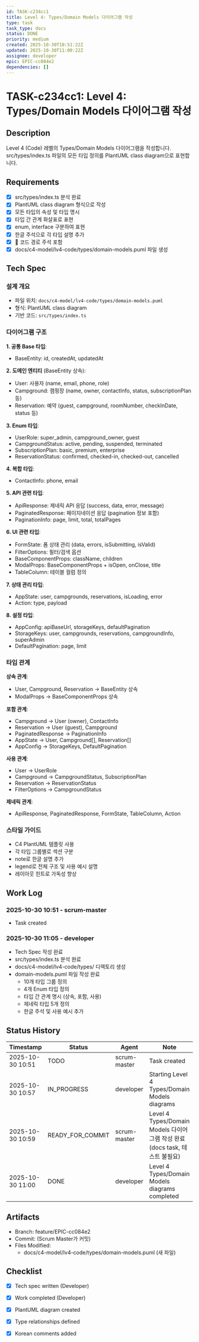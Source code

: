 ```yaml
---
id: TASK-c234cc1
title: Level 4: Types/Domain Models 다이어그램 작성
type: task
task_type: docs
status: DONE
priority: medium
created: 2025-10-30T10:51:22Z
updated: 2025-10-30T11:00:22Z
assignee: developer
epic: EPIC-cc084e2
dependencies: []
---
```


# TASK-c234cc1: Level 4: Types/Domain Models 다이어그램 작성

## Description

Level 4 (Code) 레벨의 Types/Domain Models 다이어그램을 작성합니다. src/types/index.ts 파일의 모든 타입 정의를 PlantUML class diagram으로 표현합니다.

## Requirements

- [x] src/types/index.ts 분석 완료
- [x] PlantUML class diagram 형식으로 작성
- [x] 모든 타입의 속성 및 타입 명시
- [x] 타입 간 관계 화살표로 표현
- [x] enum, interface 구분하여 표현
- [x] 한글 주석으로 각 타입 설명 추가
- [x] 🔗 코드 경로 주석 포함
- [x] docs/c4-model/lv4-code/types/domain-models.puml 파일 생성

## Tech Spec

### 설계 개요
- 파일 위치: `docs/c4-model/lv4-code/types/domain-models.puml`
- 형식: PlantUML class diagram
- 기반 코드: `src/types/index.ts`

### 다이어그램 구조

**1. 공통 Base 타입**:
- BaseEntity: id, createdAt, updatedAt

**2. 도메인 엔티티** (BaseEntity 상속):
- User: 사용자 (name, email, phone, role)
- Campground: 캠핑장 (name, owner, contactInfo, status, subscriptionPlan 등)
- Reservation: 예약 (guest, campground, roomNumber, checkInDate, status 등)

**3. Enum 타입**:
- UserRole: super_admin, campground_owner, guest
- CampgroundStatus: active, pending, suspended, terminated
- SubscriptionPlan: basic, premium, enterprise
- ReservationStatus: confirmed, checked-in, checked-out, cancelled

**4. 복합 타입**:
- ContactInfo: phone, email

**5. API 관련 타입**:
- ApiResponse<T>: 제네릭 API 응답 (success, data, error, message)
- PaginatedResponse<T>: 페이지네이션 응답 (pagination 정보 포함)
- PaginationInfo: page, limit, total, totalPages

**6. UI 관련 타입**:
- FormState<T>: 폼 상태 관리 (data, errors, isSubmitting, isValid)
- FilterOptions: 필터/검색 옵션
- BaseComponentProps: className, children
- ModalProps: BaseComponentProps + isOpen, onClose, title
- TableColumn<T>: 테이블 컬럼 정의

**7. 상태 관리 타입**:
- AppState: user, campgrounds, reservations, isLoading, error
- Action<T>: type, payload

**8. 설정 타입**:
- AppConfig: apiBaseUrl, storageKeys, defaultPagination
- StorageKeys: user, campgrounds, reservations, campgroundInfo, superAdmin
- DefaultPagination: page, limit

### 타입 관계

**상속 관계**:
- User, Campground, Reservation → BaseEntity 상속
- ModalProps → BaseComponentProps 상속

**포함 관계**:
- Campground → User (owner), ContactInfo
- Reservation → User (guest), Campground
- PaginatedResponse → PaginationInfo
- AppState → User, Campground[], Reservation[]
- AppConfig → StorageKeys, DefaultPagination

**사용 관계**:
- User → UserRole
- Campground → CampgroundStatus, SubscriptionPlan
- Reservation → ReservationStatus
- FilterOptions → CampgroundStatus

**제네릭 관계**:
- ApiResponse<T>, PaginatedResponse<T>, FormState<T>, TableColumn<T>, Action<T>

### 스타일 가이드
- C4 PlantUML 템플릿 사용
- 각 타입 그룹별로 섹션 구분
- note로 한글 설명 추가
- legend로 전체 구조 및 사용 예시 설명
- 레이아웃 힌트로 가독성 향상

## Work Log

### 2025-10-30 10:51 - scrum-master
- Task created

### 2025-10-30 11:05 - developer
- Tech Spec 작성 완료
- src/types/index.ts 분석 완료
- docs/c4-model/lv4-code/types/ 디렉토리 생성
- domain-models.puml 파일 작성 완료
  - 10개 타입 그룹 정의
  - 4개 Enum 타입 정의
  - 타입 간 관계 명시 (상속, 포함, 사용)
  - 제네릭 타입 5개 정의
  - 한글 주석 및 사용 예시 추가

## Status History

| Timestamp | Status | Agent | Note |
|-----------|--------|-------|------|
| 2025-10-30 10:51 | TODO | scrum-master | Task created |
| 2025-10-30 10:57 | IN_PROGRESS | developer | Starting Level 4 Types/Domain Models diagrams |
| 2025-10-30 10:59 | READY_FOR_COMMIT | scrum-master | Level 4 Types/Domain Models 다이어그램 작성 완료 (docs task, 테스트 불필요) |
| 2025-10-30 11:00 | DONE | developer | Level 4 Types/Domain Models diagrams completed |

## Artifacts

- Branch: feature/EPIC-cc084e2
- Commit: (Scrum Master가 커밋)
- Files Modified:
  - docs/c4-model/lv4-code/types/domain-models.puml (새 파일)

## Checklist

- [x] Tech spec written (Developer)
- [x] Work completed (Developer)
- [x] PlantUML diagram created
- [x] Type relationships defined
- [x] Korean comments added

